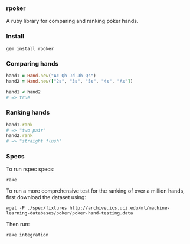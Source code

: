 ### rpoker

A ruby library for comparing and ranking poker hands.

### Install

```
gem install rpoker
```

### Comparing hands

```ruby
hand1 = Hand.new("Ac Qh Jd Jh Qs")
hand2 = Hand.new(["2s", "3s", "5s", "4s", "As"])

hand1 < hand2
# => true
```

### Ranking hands

```ruby
hand1.rank
# => "two pair"
hand2.rank
# => "straight flush"
```
### Specs

To run rspec specs:
```
rake
```

To run a more comprehensive test for the ranking of over a million hands, first download the dataset using:

```
wget -P ./spec/fixtures http://archive.ics.uci.edu/ml/machine-learning-databases/poker/poker-hand-testing.data
```

Then run:
```
rake integration
````
